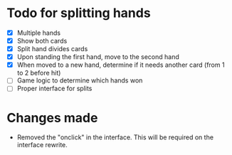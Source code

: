 # Todo for splitting hands

- [x] Multiple hands
- [x] Show both cards
- [x] Split hand divides cards
- [x] Upon standing the first hand, move to the second hand
- [x] When moved to a new hand, determine if it needs another card (from 1 to 2 before hit)
- [ ] Game logic to determine which hands won
- [ ] Proper interface for splits

# Changes made

- Removed the "onclick" in the interface. This will be required on the interface rewrite.
